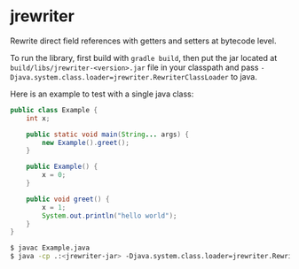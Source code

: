 # jrewriter

Rewrite direct field references with getters and setters at bytecode
level.

To run the library, first build with `gradle build`, then put the jar
located at `build/libs/jrewriter-<version>.jar` file in your classpath
and pass `-Djava.system.class.loader=jrewriter.RewriterClassLoader` to
java.

Here is an example to test with a single java class:

```java
public class Example {
    int x;

    public static void main(String... args) {
        new Example().greet();
    }

    public Example() {
        x = 0;
    }

    public void greet() {
        x = 1;
        System.out.println("hello world");
    }
}
```

```bash
$ javac Example.java
$ java -cp .:<jrewriter-jar> -Djava.system.class.loader=jrewriter.RewriterClassLoader Example
```
